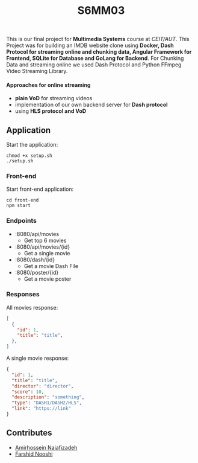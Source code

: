 <h1 align="center">
    S6MM03
</h1>    

<br />

This is our final project for **Multimedia Systems** course at _CEIT/AUT_.
This Project was for building an IMDB website clone using **Docker, Dash Protocol for streaming online and chunking data, Angular Framework for Frontend, SQLite for Database and GoLang for Backend**. For Chunking Data and streaming online we used Dash Protocol and Python FFmpeg Video Streaming Library.

#### Approaches for online streaming

* **plain VoD** for streaming videos 
* implementation of our own backend server for **Dash protocol**
* using **HLS protocol and VoD**


## Application

Start the application:

```console
chmod +x setup.sh 
./setup.sh
```

### Front-end

Start front-end application:

```console
cd front-end
npm start
```

### Endpoints

- :8080/api/movies
  - Get top 6 movies
- :8080/api/movies/{id}
  - Get a single movie
- :8080/dash/{id}
  - Get a movie Dash File
- :8080/poster/{id}
  - Get a movie poster

### Responses

All movies response:

```json
[
  {
    "id": 1,
    "title": "title",
  },
]
```

A single movie response:

```json
{
  "id": 1,
  "title": "title",
  "director": "director",
  "score": 10,
  "description": "something",
  "type": "DASH1/DASH2/HLS",
  "link": "https://link"
}
```

## Contributes

- [Amirhossein Najafizadeh](https://amirhnajafiz.github.io/)
- [Farshid Nooshi](https://farshidnooshi.github.io)

